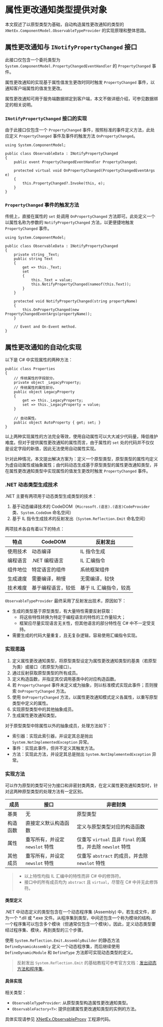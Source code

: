 ﻿# 属性更改通知类型提供对象

本文叙述了以原型类型为基础，自动构造属性更改通知的类型的 `XNetEx.ComponentModel.ObservableTypeProvider` 的实现原理和整体思路。

## 属性更改通知与 `INotifyPropertyChanged` 接口

此接口仅包含一个委托类型为 `System.ComponentModel.PropertyChangedEventHandler` 的 `PropertyChanged` 事件。

属性更改通知的实现基于属性值发生更改时同时触发 `PropertyChanged` 事件，以通知客户端属性的值发生更改。

属性更改通知可用于服务端数据绑定到客户端，本文不做详细介绍，可参见数据绑定的相关说明。

### `INotifyPropertyChanged` 接口的实现

由于此接口仅包含一个 `PropertyChanged` 事件，按照标准的事件定义方法，此处应定义 `PropertyChanged` 事件及事件的触发方法 `OnPropertyChanged`。

``` CSharp
using System.ComponentModel;

public class ObservableData : INotifyPropertyChanged
{
    public event PropertyChangedEventHandler PropertyChanged;

    protected virtual void OnPropertyChanged(PropertyChangedEventArgs e)
    {
        this.PropertyChanged?.Invoke(this, e);
    }
}
```

### `PropertyChanged` 事件的触发方法

传统上，直接在属性的 `set` 处调用 `OnPropertyChanged` 方法即可。此处定义一个以属性名称为参数的 `NotifyPropertyChanged` 方法，以更便捷地触发 `PropertyChanged` 事件。

``` CSharp
using System.ComponentModel;

public class ObservableData : INotifyPropertyChanged
{
    private string _Text;
    public string Text
    {
        get => this._Text;
        set
        {
            this._Text = value;
            this.NotifyPropertyChanged(nameof(this.Text));
        }
    }

    protected void NotifyPropertyChanged(string propertyName)
    {
        this.OnPropertyChanged(new PropertyChangedEventArgs(propertyName));
    }

    // Event and On-Event method.
}
```

## 属性更改通知的自动化实现

以下是 C# 中实现属性的两种方法：

``` CSharp
public class Properties
{
    // 传统属性的字段部分。
    private object _LegacyProperty;
    // 传统属性的属性部分。
    public object LegacyProperty
    {
        get => this._LegacyProperty;
        set => this._LegacyProperty = value;
    }

    // 自动属性。
    public object AutoProperty { get; set; }
}
```

以上两种实现属性的方法完全等效，使用自动属性可以大大减少代码量，降低维护难度。但对于提供属性更改通知的属性而言，由于属性的 `set` 处的代码并不仅仅是设定字段的新值，因此无法使用自动属性实现。

针对此种情况，本文提出解决方案为：定义一个原型类型，原型类型的属性均定义为虚自动属性或抽象属性；由代码动态生成基于原型类型的属性更改通知类型，并在属性更改通知类型中实现属性的值发生更改时触发 `PropertyChanged` 事件。

### .NET 动态类型生成技术

.NET 主要有两项用于动态类型生成类型的技术：

1. 基于动态编译技术的 CodeDOM（`Microsoft.(语言).(语言)CodeProvider` 类、`System.CodeDom` 命名空间）
2. 基于 IL 指令生成技术的反射发出（`System.Reflection.Emit` 命名空间）

两项技术各自有着以下的特点：

| 特点     | CodeDOM            | 反射发出               |
| -------- | ------------------ | ---------------------- |
| 使用技术 | 动态编译           | IL 指令生成            |
| 编程语言 | .NET 编程语言      | IL 汇编指令            |
| 组件地位 | 特定语言的组件     | 系统框架组件           |
| 生成速度 | 需要编译，稍慢     | 无需编译，较快         |
| 技术难度 | 基于编程语言，较低 | 基于 IL 汇编指令，较高 |

`ObservableTypeProvider` 最终采用了反射发出技术，原因如下：

* 生成的类型基于原型类型，有大量特性需要反射获取：
  * 将这些特性转换为特定于编程语言的特性的工作量较大；
  * 框架应尽量实现语言无关性，但其他语言的部分特性在 C# 中不一定受支持。
* 需要生成的代码大量重复，且无复杂逻辑，容易使用汇编指令实现。

### 实现思路

1. 定义属性更改通知类型，将原型类型设定为属性更改通知类型的基类（若原型为类）或接口（若原型为接口）。
2. 通过反射获取原型类型的所有成员。
3. 定义构造函数，并指定其仅调用基类中的对应构造函数。
4. 若 `PropertyChanged` 事件未定义或为抽象，则以标准模式实现此事件；否则搜索 `OnPropertyChanged` 方法。
5. 使用 `OnPropertyChanged` 方法，以属性更改通知模式定义各属性，以重写原型类型中定义的属性。
6. 实现原型类型中的其他抽象成员。
7. 生成属性更改通知类型。

对于原型类型中除属性以外的抽象成员，处理方法如下：

* 索引器：实现此索引器，并设定其总是抛出 `System.NotImplementedException` 异常。
* 事件：实现此事件，但并不定义其触发方法。
* 方法：实现此方法，并设定其总是抛出 `System.NotImplementedException` 异常。

### 实现方法

可以作为原型的类型可分为接口和非密封类两类，在定义属性更改通知类型时，针对这两种原型类型的处理方法有一定区别。

| 成员     | 接口                            | 非密封类                                                    |
| -------- | ------------------------------- | ----------------------------------------------------------- |
| 基类     | 无                              | 原型类型                                                    |
| 构造函数 | 直接定义默认构造函数            | 定义与原型类型对应的构造函数                                |
| 属性     | 重写所有，并设定 `newslot` 特性 | 仅重写 `virtual` 且非 `final` 的属性，并去除 `newslot` 特性 |
| 其他成员 | 重写所有，并设定 `newslot` 特性 | 仅重写 `abstract` 的成员，并去除 `newslot` 特性             |

> * 以上特性均指 IL 汇编中的特性而非 C# 中的修饰符。
> * 接口中的所有成员均为 `abstract` 且 `virtual`，尽管在 C# 中并无此修饰符。

#### 类型定义

.NET 中动态定义的类型包含在一个动态程序集 (Assembly) 中，若生成文件，即为一个 *.dll 或 *.exe 文件。从程序集到类型，中间还包含一个称为模块的结构，一个程序集可以包含多个模块（但通常仅包含一个模块）。因此，定义动态类型要经过程序集、模块，再到类型的三个步骤。

使用 `System.Reflection.Emit.AssemblyBuilder` 的静态方法 `DefineDynamicAssembly` 定义一个动态程序集，而后继续使用 `DefineDynamicModule` 和 `DefineType` 方法即可实现动态类型的定义。

> 反射发出 `System.Reflection.Emit` 的基础教程可参考官方文档：[发出动态方法和程序集](https://docs.microsoft.com/zh-cn/dotnet/framework/reflection-and-codedom/emitting-dynamic-methods-and-assemblies)。

#### 具体实现

相关类型：

* `ObservableTypeProvider`: 从原型类型构造属性更改通知类型。
* `ObservableFactory<T>`: 提供创建属性更改通知类型的实例的方法。

具体实现请参见 [XNetEx.ObservableProxy](../XNetEx.ObservableProxy) 工程源代码。
